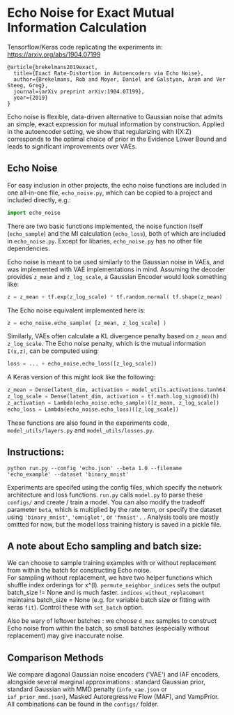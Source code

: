 # Echo Noise for Exact Mutual Information Calculation

Tensorflow/Keras code replicating the experiments in:  https://arxiv.org/abs/1904.07199
   
```
@article{brekelmans2019exact,
  title={Exact Rate-Distortion in Autoencoders via Echo Noise},
  author={Brekelmans, Rob and Moyer, Daniel and Galstyan, Aram and Ver Steeg, Greg},
  journal={arXiv preprint arXiv:1904.07199},
  year={2019}
}
```

Echo noise is flexible, data-driven alternative to Gaussian noise that admits an simple, exact expression for mutual information by construction.  Applied in the autoencoder setting, we show that regularizing with I(X:Z) corresponds to the optimal choice of prior in the Evidence Lower Bound and leads to significant improvements over VAEs.  

## Echo Noise

For easy inclusion in other projects, the echo noise functions are included
in one all-in-one file, ```echo_noise.py```, which can be copied to a project
and included directly, e.g.:
```python
import echo_noise
```

There are two basic functions
implemented, the noise function itself (```echo_sample```)
and the MI calculation (```echo_loss```), both of which are included in
```echo_noise.py```. Except for libaries, ```echo_noise.py``` has no other
file dependencies.

Echo noise is meant to be used similarly to the Gaussian noise in VAEs, and
was implemented with VAE implementations in mind. Assuming the decoder
provides ```z_mean``` and ```z_log_scale```, a Gaussian Encoder would look
something like:
```python
z = z_mean + tf.exp(z_log_scale) * tf.random.normal( tf.shape(z_mean) )
```
The Echo noise equivalent implemented here is:
```python
z = echo_noise.echo_sample( [z_mean, z_log_scale] )
```
Similarly, VAEs often calculate a KL divergence penalty based on
```z_mean``` and ```z_log_scale```. The Echo noise penalty, which is the
mutual information `I(x,z)`, can be computed
using:
```python
loss = ... + echo_noise.echo_loss([z_log_scale])
```
A Keras version of this might look like the following:
```python
z_mean = Dense(latent_dim, activation = model_utils.activations.tanh64)(h)
z_log_scale = Dense(latent_dim, activation = tf.math.log_sigmoid)(h)
z_activation = Lambda(echo_noise.echo_sample)([z_mean, z_log_scale])
echo_loss = Lambda(echo_noise.echo_loss)([z_log_scale])
```

These functions are also found in the experiments code, ```model_utils/layers.py``` and ```model_utils/losses.py```.


## Instructions:  
```
python run.py --config 'echo.json' --beta 1.0 --filename 'echo_example' --dataset 'binary_mnist'
```
Experiments are specifed using the config files, which specify the network architecture and loss functions.  ```run.py``` calls ```model.py``` to parse these ```configs/``` and create / train a model.  You can also modify the tradeoff parameter ```beta```, which is multiplied by the rate term, or specify the dataset using ```'binary_mnist'```, ```'omniglot'```, or ```'fmnist'.``` . Analysis tools are mostly omitted for now, but the model loss training history is saved in a pickle file.


## A note about Echo sampling and batch size:
We can choose to sample training examples with or without replacement from within the batch for constructing Echo noise.  
For sampling without replacement, we have two helper functions which shuffle index orderings for x^(l).  ```permute_neighbor_indices``` sets the output batch_size != None and is much faster.  ```indices_without_replacement``` maintains batch_size = None (e.g. for variable batch size or fitting with keras ```fit```).  Control these with ```set_batch``` option.

Also be wary of leftover batches : we choose ```d_max``` samples to construct Echo noise from within the batch, so small batches (especially without replacement) may give inaccurate noise. 



## Comparison Methods
We compare diagonal Gaussian noise encoders ('VAE') and IAF encoders, alongside several marginal approximations : standard Gaussian prior, standard Gaussian with MMD penalty (```info_vae.json``` or ```iaf_prior_mmd.json```), Masked Autoregressive Flow (MAF), and VampPrior.  All combinations can be found in the ```configs/``` folder. 

